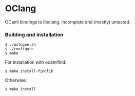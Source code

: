 # OClang
OCaml bindings to libclang. Incomplete and (mostly) untested.

### Building and installation

    $ ./autogen.sh
    $ ./configure
    $ make

For installation with ocamlfind:

    $ make install-findlib

Otherwise:

    $ make install
